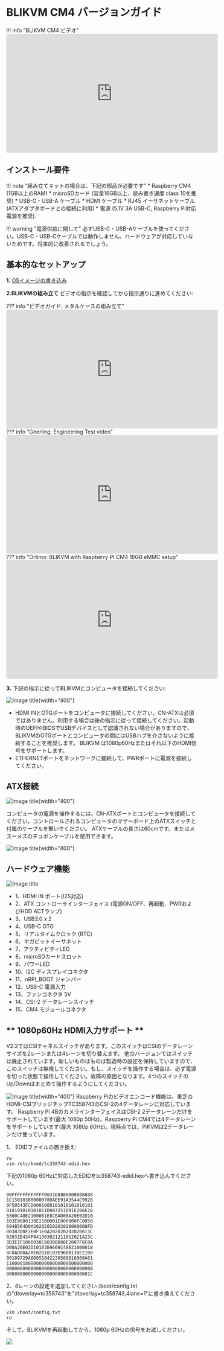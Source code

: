 # BLIKVM CM4 バージョンガイド

!!! info "BLIKVM CM4 ビデオ"
    <iframe width="560" height="315" src="https://www.youtube.com/embed/2av-JFFkF6I" title="YouTube video player" frameborder="0" allow="accelerometer; autoplay; clipboard-write; encrypted-media; gyroscope; picture-in-picture" allowfullscreen></iframe>

## **インストール要件**
!!! note "組み立てキットの場合は、下記の部品が必要です"
    * Raspberry CM4 (1GB以上のRAM)
    * microSDカード (容量16GB以上、読み書き速度 class 10を推奨)
    * USB-C - USB-A ケーブル
    * HDMI ケーブル
    * RJ45 イーサネットケーブル (ATXアダプタボードとの接続に利用)
    * 電源 (5.1V 3A USB-C, Raspberry Pi対応電源を推奨).

!!! warning "電源供給に関して"
    必ずUSB-C - USB-Aケーブルを使ってください。USB-C - USB-Cケーブルでは動作しません。ハードウェアが対応していないためです。将来的に改善されるでしょう。

## **基本的なセットアップ**
**1.** [OSイメージの書き込み](./flashing_os.md) 

**2.BLIKVMの組み立て** ビデオの指示を確認してから指示通りに進めてください:

??? info "ビデオガイド: メタルケースの組み立て"
    <iframe width="560" height="315" src="https://www.youtube.com/embed/aehOawHklGE" title="YouTube video player" frameborder="0" allow="accelerometer; autoplay; clipboard-write; encrypted-media; gyroscope; picture-in-picture" allowfullscreen></iframe>
??? info "Geerling: Engineering Test video"
    <iframe width="560" height="315" src="https://www.youtube.com/embed/3OPd7svT3bE" title="YouTube video player" frameborder="0" allow="accelerometer; autoplay; clipboard-write; encrypted-media; gyroscope; picture-in-picture" allowfullscreen></iframe>  
??? info "Ortimo: BLIKVM with Raspberry PI CM4 16GB eMMC setup"
    <iframe width="560" height="315" src="https://www.youtube.com/embed/xypeC7Fne6Q" title="YouTube video player" frameborder="0" allow="accelerometer; autoplay; clipboard-write; encrypted-media; gyroscope; picture-in-picture" allowfullscreen></iframe>

**3.** 下記の指示に従ってBLIKVMとコンピュータを接続してください:

![Image title](assets/images/blikcm-cm4-interface.png){width="400"}

* HDMI INとOTGポートをコンピュータに接続してください。CN-ATXは必須ではありません。利用する場合は後の指示に従って接続してください。起動時のUEFIやBIOSでUSBデバイスとして認識されない場合がありますので、BLIKVMのOTGポートとコンピュータの間にはUSBハブを介さないように接続することを推奨します。
BLIKVM は1080p60Hzまたはそれ以下のHDMI信号をサポートします。
* ETHERNETポートをネットワークに接続して、PWRポートに電源を接続してください。

## **ATX接続**
![Image title](assets/images/BLKVM-CM4/ATX-interface.png){width="400"}

コンピュータの電源を操作するには、CN-ATXポートとコンピュータを接続してください。コントロールされるコンピュータのマザーボード上のATXスイッチと付属のケーブルを繋いでください。
ATXケーブルの長さは60cmです。またはメスーメスのデュポンケーブルを使用できます。

![Image title](assets/images/BLKVM-CM4/atx-cable-computer.png){width="400"}

## **ハードウェア機能**
![Image title](assets/images/BLKVM-CM4/blikvm-cm4-hardware-features.png)

* 1、HDMI IN ポート(I2S対応)
* 2、ATX コントローラインターフェイス (電源ON/OFF、再起動、PWRおよびHDD ACTランプ)
* 3、USB3.0 x 2
* 4、USB-C OTG
* 5、リアルタイムクロック (RTC)
* 6、ギガビットイーサネット
* 7、アクティビティLED
* 8、microSDカードスロット
* 9、パワーLED
* 10、I2C ディスプレイコネクタ
* 11、nRPI_BOOT ジャンパー
* 12、USB-C 電源入力
* 13、ファンコネクタ 5V
* 14、CSI-2 データレーンスイッチ
* 15、CM4 モジュールコネクタ

## ** 1080p60Hz HDMI入力サポート **
V2.2ではCSIチャネルスイッチがあります。このスイッチはCSIのデータレーンサイズを2レーンまたは4レーンを切り替えます。
他のバージョンではスイッチは廃止されています。新しいものはものは製造時の設定を保持していますので、このスイッチは無視してください。もし、スイッチを操作する場合は、必ず電源を切った状態で操作してください。故障の原因となります。4つのスイッチのUp/Downはまとめて操作するようにしてください。

![Image title](assets/images/BLKVM-CM4/kvm-cm4-switch.png){width="400"}
Raspberry Piのビデオエンコード機能は、東芝のHDMI-CSIブリッジチップTC358743のCSI-2の4データレーンに対応しています。
Raspberry Pi 4BのカメラインターフェイスはCSI-2 2データレーンだけをサポートしています(最大 1080p 50Hz)。Raspberry Pi CM4では4データレーンをサポートしています(最大 1080p 60Hz)。現時点では、PiKVMは2データレーンだけ使っています。

1、 EDIDファイルの置き換え:
```
rw
vim /etc/kvmd/tc358743-edid.hex
```
下記の1080p 60Hzに対応したEDIDをtc358743-edid.hexへ書き込んでください。
```
00FFFFFFFFFFFF0031D8888800888888
1C150103800000780AEE91A3544C9926
0F50543FCD0001000101010101010101
010101010101011D007251D01E206E28
5500C48E2100001E8C0AD08A20E02D10
103E9600138E2100001E000000FC0050
694B564D0A20202020202020000000FD
003B3D0F2E0F1E0A202020202020013C
02031E434F041303021211012021A23C
3D3E1F1066030C00300080E2007F8C0A
D08A20E02D10103E9600C48E21000018
8C0AD08A20E02D10103E9600138E2100
00189729A0D051842230509816009A01
11000018000000000000000000000000
00000000000000000000000000000000
0000000000000000000000000000001C
```
2、4レーンの設定を追加してください
/boot/config.txtの"dtoverlay=tc358743"を"dtoverlay=tc358743,4lane=1"に書き換えてください。
```
vim /boot/config.txt
ro
```
そして、BLIKVMを再起動してから、1080p 60Hzの信号をお試しください。

![](https://github.com/blikvm/pikvm-CM4-Board/blob/main/images/wiki/60hz.jpg)  
